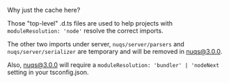 Why just the cache here?

Those "top-level" .d.ts files are used to help projects with `moduleResolution: 'node'`
resolve the correct imports.

The other two imports under server, `nuqs/server/parsers` and `nuqs/server/serializer`
are temporary and will be removed in nuqs@3.0.0.

Also, nuqs@3.0.0 will require a `moduleResolution: 'bundler' | 'nodeNext` setting in your tsconfig.json.
